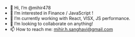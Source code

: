 - 👋 Hi, I’m @mihir478
- 👀 I’m interested in Finance / JavaScript !
- 🌱 I’m currently working with React, VISX, JS performance. 
- 💞️ I’m looking to collaborate on anything!
- 📫 How to reach me: mihir.h.sanghavi@gmail.com

<!---
mihir478/mihir478 is a ✨ special ✨ repository because its `README.md` (this file) appears on your GitHub profile.
You can click the Preview link to take a look at your changes.
--->
